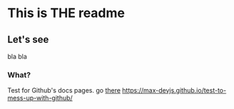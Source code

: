 # This is THE readme

## Let's see

bla bla

### What?

Test for Github's docs pages. go [there](https://max-devjs.github.io/test-to-mess-up-with-github/)
https://max-devjs.github.io/test-to-mess-up-with-github/